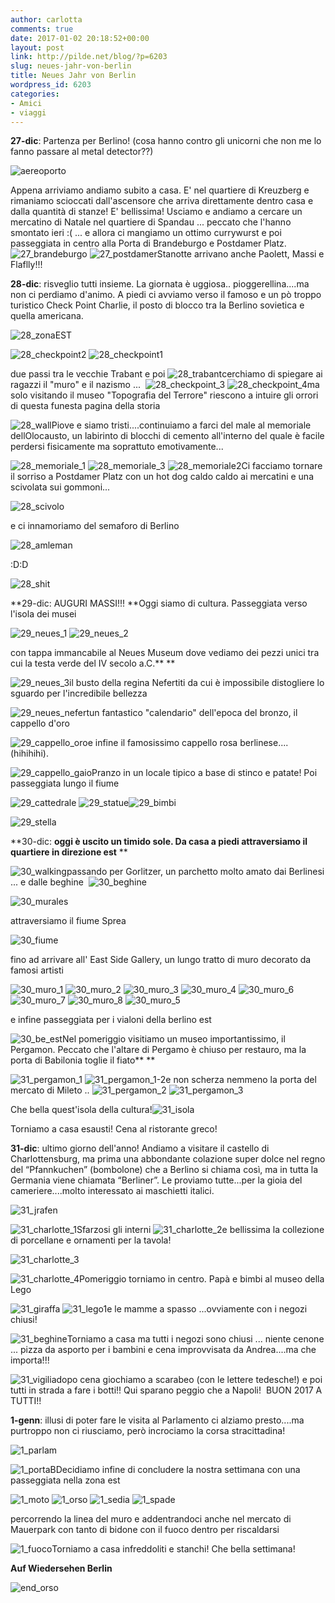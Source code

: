 ```yaml
---
author: carlotta
comments: true
date: 2017-01-02 20:18:52+00:00
layout: post
link: http://pilde.net/blog/?p=6203
slug: neues-jahr-von-berlin
title: Neues Jahr von Berlin
wordpress_id: 6203
categories:
- Amici
- viaggi
---
```


**27-dic**: Partenza per Berlino! (cosa hanno contro gli unicorni che non me lo fanno passare al metal detector??)

![aereoporto](http://pilde.net/blog/wp-content/uploads/2017/01/aereoporto.png)

Appena arriviamo andiamo subito a casa. E' nel quartiere di Kreuzberg e rimaniamo scioccati dall'ascensore che arriva direttamente dentro casa e dalla quantità di stanze! E' bellissima! Usciamo e andiamo a cercare un mercatino di Natale nel quartiere di Spandau ... peccato che l'hanno smontato ieri :( ... e allora ci mangiamo un ottimo currywurst e poi passeggiata in centro alla Porta di Brandeburgo e Postdamer Platz.![27_brandeburgo](http://pilde.net/blog/wp-content/uploads/2017/02/27_brandeburgo.png) ![27_postdamer](http://pilde.net/blog/wp-content/uploads/2017/02/27_postdamer.png)Stanotte arrivano anche Paolett, Massi e Flaflly!!!

**28-dic**: risveglio tutti insieme. La giornata è uggiosa.. pioggerellina....ma non ci perdiamo d'animo. A piedi ci avviamo verso il famoso e un pò troppo turistico Check Point Charlie, il posto di blocco tra la Berlino sovietica e quella americana.

![28_zonaEST](http://pilde.net/blog/wp-content/uploads/2017/02/28_zonaEST.png)

![28_checkpoint2](http://pilde.net/blog/wp-content/uploads/2017/02/28_checkpoint2.png) ![28_checkpoint1](http://pilde.net/blog/wp-content/uploads/2017/02/28_checkpoint1.png)

due passi tra le vecchie Trabant e poi ![28_trabant](http://pilde.net/blog/wp-content/uploads/2017/02/28_trabant.png)cerchiamo di spiegare ai ragazzi il "muro" e il nazismo ...  ![28_checkpoint_3](http://pilde.net/blog/wp-content/uploads/2017/02/28_checkpoint_3.png) ![28_checkpoint_4](http://pilde.net/blog/wp-content/uploads/2017/02/28_checkpoint_4.png)ma solo visitando il museo "Topografia del Terrore" riescono a intuire gli orrori di questa funesta pagina della storia

![28_wall](http://pilde.net/blog/wp-content/uploads/2017/02/28_wall.png)Piove e siamo tristi....continuiamo a farci del male al memoriale dellOlocausto, un labirinto di blocchi di cemento all'interno del quale è facile perdersi fisicamente ma soprattuto emotivamente...

![28_memoriale_1](http://pilde.net/blog/wp-content/uploads/2017/02/28_memoriale_1.png) ![28_memoriale_3](http://pilde.net/blog/wp-content/uploads/2017/02/28_memoriale_3.png) ![28_memoriale2](http://pilde.net/blog/wp-content/uploads/2017/02/28_memoriale2.png)Ci facciamo tornare il sorriso a Postdamer Platz con un hot dog caldo caldo ai mercatini e una scivolata sui gommoni...

![28_scivolo](http://pilde.net/blog/wp-content/uploads/2017/02/28_scivolo.png)

e ci innamoriamo del semaforo di Berlino

![28_amleman](http://pilde.net/blog/wp-content/uploads/2017/02/28_amleman.png)

:D:D

![28_shit](http://pilde.net/blog/wp-content/uploads/2017/01/28_shit.png)

**29-dic: AUGURI MASSI!!! **Oggi siamo di cultura. Passeggiata verso l'isola dei musei

![29_neues_1](http://pilde.net/blog/wp-content/uploads/2017/02/29_neues_1.png) ![29_neues_2](http://pilde.net/blog/wp-content/uploads/2017/02/29_neues_2.png)

con tappa immancabile al Neues Museum dove vediamo dei pezzi unici tra cui la testa verde del IV secolo a.C.**
**

![29_neues_3](http://pilde.net/blog/wp-content/uploads/2017/02/29_neues_3.png)il busto della regina Nefertiti da cui è impossibile distogliere lo sguardo per l'incredibile bellezza

![29_neues_nefert](http://pilde.net/blog/wp-content/uploads/2017/02/29_neues_nefert.png)un fantastico "calendario" dell'epoca del bronzo, il cappello d'oro

![29_cappello_oro](http://pilde.net/blog/wp-content/uploads/2017/02/29_cappello_oro.png)e infine il famosissimo cappello rosa berlinese.... (hihihihi).

![29_cappello_gaio](http://pilde.net/blog/wp-content/uploads/2017/02/29_cappello_gaio.png)Pranzo in un locale tipico a base di stinco e patate! Poi passeggiata lungo il fiume

![29_cattedrale](http://pilde.net/blog/wp-content/uploads/2017/01/29_cattedrale.png) ![29_statue](http://pilde.net/blog/wp-content/uploads/2017/01/29_statue.png)![29_bimbi](http://pilde.net/blog/wp-content/uploads/2017/01/29_bimbi.png)

![29_stella](http://pilde.net/blog/wp-content/uploads/2017/01/29_stella.jpg)

**30-dic: **oggi è uscito un timido sole. Da casa a piedi attraversiamo il quartiere in direzione est**
**

![30_walking](http://pilde.net/blog/wp-content/uploads/2017/01/30_walking.png)passando per Gorlitzer, un parchetto molto amato dai Berlinesi ... e dalle beghine  ![30_beghine](http://pilde.net/blog/wp-content/uploads/2017/01/30_beghine.png)

![30_murales](http://pilde.net/blog/wp-content/uploads/2017/01/30_murales.png)

attraversiamo il fiume Sprea

![30_fiume](http://pilde.net/blog/wp-content/uploads/2017/01/30_fiume.png)

fino ad arrivare all' East Side Gallery, un lungo tratto di muro decorato da famosi artisti

![30_muro_1](http://pilde.net/blog/wp-content/uploads/2017/01/30_muro_1.png) ![30_muro_2](http://pilde.net/blog/wp-content/uploads/2017/01/30_muro_2.png) ![30_muro_3](http://pilde.net/blog/wp-content/uploads/2017/01/30_muro_3.png) ![30_muro_4](http://pilde.net/blog/wp-content/uploads/2017/01/30_muro_4.png) ![30_muro_6](http://pilde.net/blog/wp-content/uploads/2017/01/30_muro_6.png) ![30_muro_7](http://pilde.net/blog/wp-content/uploads/2017/01/30_muro_7.png) ![30_muro_8](http://pilde.net/blog/wp-content/uploads/2017/01/30_muro_8.png) ![30_muro_5](http://pilde.net/blog/wp-content/uploads/2017/01/30_muro_5.png)

e infine passeggiata per i vialoni della berlino est

![30_be_est](http://pilde.net/blog/wp-content/uploads/2017/01/30_be_est.jpg)Nel pomeriggio visitiamo un museo importantissimo, il Pergamon. Peccato che l'altare di Pergamo è chiuso per restauro, ma la porta di Babilonia toglie il fiato**
**

![31_pergamon_1](http://pilde.net/blog/wp-content/uploads/2017/01/31_pergamon_1.jpg) ![31_pergamon_1-2](http://pilde.net/blog/wp-content/uploads/2017/01/31_pergamon_1-2.jpg)e non scherza nemmeno la porta del mercato di Mileto .. ![31_pergamon_2](http://pilde.net/blog/wp-content/uploads/2017/01/31_pergamon_2.jpg) ![31_pergamon_3](http://pilde.net/blog/wp-content/uploads/2017/01/31_pergamon_3.jpg)

Che bella quest'isola della cultura!![31_isola](http://pilde.net/blog/wp-content/uploads/2017/01/31_isola.jpg)

Torniamo a casa esausti! Cena al ristorante greco!

**31-dic**: ultimo giorno dell'anno! Andiamo a visitare il castello di Charlottensburg, ma prima una abbondante colazione super dolce nel regno del “Pfannkuchen” (bombolone) che a Berlino si chiama così, ma in tutta la Germania viene chiamata “Berliner”. Le proviamo tutte...per la gioia del cameriere....molto interessato ai maschietti italici.

![31_jrafen](http://pilde.net/blog/wp-content/uploads/2017/01/31_jrafen.jpg)

![31_charlotte_1](http://pilde.net/blog/wp-content/uploads/2017/01/31_charlotte_1.jpg)Sfarzosi gli interni ![31_charlotte_2](http://pilde.net/blog/wp-content/uploads/2017/01/31_charlotte_2.jpg)e bellissima la collezione di porcellane e ornamenti per la tavola!

![31_charlotte_3](http://pilde.net/blog/wp-content/uploads/2017/01/31_charlotte_3.jpg)

![31_charlotte_4](http://pilde.net/blog/wp-content/uploads/2017/01/31_charlotte_4.jpg)Pomeriggio torniamo in centro. Papà e bimbi al museo della Lego

![31_giraffa](http://pilde.net/blog/wp-content/uploads/2017/01/31_giraffa.jpg) ![31_lego1](http://pilde.net/blog/wp-content/uploads/2017/01/31_lego1.jpg)e le mamme a spasso ...ovviamente con i negozi chiusi!

![31_beghine](http://pilde.net/blog/wp-content/uploads/2017/01/31_beghine.jpg)Torniamo a casa ma tutti i negozi sono chiusi ... niente cenone ... pizza da asporto per i bambini e cena improvvisata da Andrea....ma che importa!!!

![31_vigilia](http://pilde.net/blog/wp-content/uploads/2017/01/31_vigilia.jpg)dopo cena giochiamo a scarabeo (con le lettere tedesche!) e poi tutti in strada a fare i botti!! Qui sparano peggio che a Napoli!  BUON 2017 A TUTTI!!

**1-genn**: illusi di poter fare le visita al Parlamento ci alziamo presto....ma purtroppo non ci riusciamo, però incrociamo la corsa stracittadina!

![1_parlam](http://pilde.net/blog/wp-content/uploads/2017/01/1_parlam.jpg)

![1_portaB](http://pilde.net/blog/wp-content/uploads/2017/01/1_portaB-1.jpg)Decidiamo infine di concludere la nostra settimana con una passeggiata nella zona est

![1_moto](http://pilde.net/blog/wp-content/uploads/2017/01/1_moto.jpg) ![1_orso](http://pilde.net/blog/wp-content/uploads/2017/01/1_orso.jpg) ![1_sedia](http://pilde.net/blog/wp-content/uploads/2017/01/1_sedia.jpg) ![1_spade](http://pilde.net/blog/wp-content/uploads/2017/01/1_spade.png)

percorrendo la linea del muro e addentrandoci anche nel mercato di Mauerpark con tanto di bidone con il fuoco dentro per riscaldarsi

![1_fuoco](http://pilde.net/blog/wp-content/uploads/2017/01/1_fuoco.png)Torniamo a casa infreddoliti e stanchi! Che bella settimana!

**Auf Wiedersehen Berlin**

![end_orso](http://pilde.net/blog/wp-content/uploads/2017/01/end_orso.jpg)
